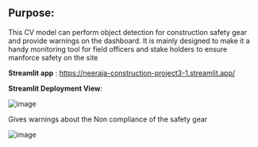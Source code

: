 ## Purpose:
This CV model can perform object detection for construction safety gear and provide warnings on the dashboard. It is mainly designed to make it a handy monitoring tool for field officers and stake holders to ensure manforce safety on the site

**Streamlit app** : https://neeraja-construction-project3-1.streamlit.app/

**Streamlit Deployment View**:

![image](https://github.com/user-attachments/assets/99c77469-a93f-4718-8df7-6e0d236936f7)

Gives warnings about the Non compliance of the safety gear 

![image](https://github.com/user-attachments/assets/6d4a57e6-de80-45fa-9f0b-da30259dd0cb)


